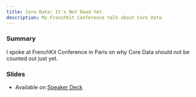 ```yaml
---
title: Core Data: It's Not Dead Yet
description: My FrenchKit Conference talk about Core Data
---
```


### Summary

I spoke at FrenchKit Conference in Paris on why Core Data should not be counted out just yet.

### Slides

- Available on [Speaker Deck](https://speakerdeck.com/abizern/core-data-its-not-dead-yet)
